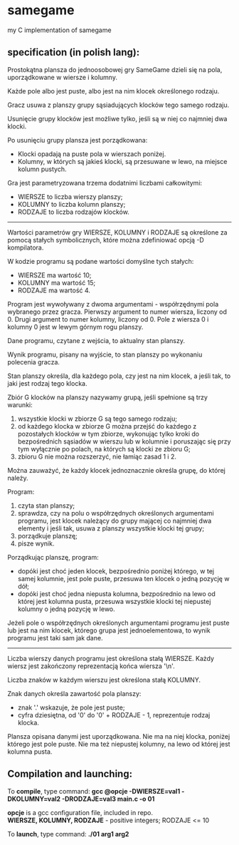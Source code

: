 # samegame
my C implementation of samegame

## specification (in polish lang):
Prostokątna plansza do jednoosobowej gry SameGame dzieli się na pola, uporządkowane w wiersze i kolumny.

Każde pole albo jest puste, albo jest na nim klocek określonego rodzaju.

Gracz usuwa z planszy grupy sąsiadujących klocków tego samego rodzaju.

Usunięcie grupy klocków jest możliwe tylko, jeśli są w niej co najmniej dwa klocki.

Po usunięciu grupy plansza jest porządkowana:
<ul>
<li>Klocki opadają na puste pola w wierszach poniżej.</li>
<li>Kolumny, w których są jakieś klocki, są przesuwane w lewo, na miejsce kolumn pustych.</li>
</ul>

Gra jest parametryzowana trzema dodatnimi liczbami całkowitymi:
<ul>
<li>WIERSZE to liczba wierszy planszy;</li>
<li>KOLUMNY to liczba kolumn planszy;</li>
<li>RODZAJE to liczba rodzajów klocków.</li>
</ul>

-------------------------------------------------------------------

Wartości parametrów gry WIERSZE, KOLUMNY i RODZAJE są określone za pomocą stałych symbolicznych, które można zdefiniować opcją -D kompilatora.

W kodzie programu są podane wartości domyślne tych stałych:
<ul>
<li>WIERSZE ma wartość 10;</li>
<li>KOLUMNY ma wartość 15;</li>
<li>RODZAJE ma wartość 4.</li>
</ul>

Program jest wywoływany z dwoma argumentami - współrzędnymi pola wybranego przez gracza. Pierwszy argument to numer wiersza, liczony od 0. Drugi argument to numer kolumny, liczony od 0. Pole z wiersza 0 i kolumny 0 jest w lewym górnym rogu planszy.

Dane programu, czytane z wejścia, to aktualny stan planszy.

Wynik programu, pisany na wyjście, to stan planszy po wykonaniu polecenia gracza.

Stan planszy określa, dla każdego pola, czy jest na nim klocek, a jeśli tak, to jaki jest rodzaj tego klocka.

Zbiór G klocków na planszy nazywamy grupą, jeśli spełnione są trzy warunki:
<ol>
<li>wszystkie klocki w zbiorze G są tego samego rodzaju;</li>
<li>od każdego klocka w zbiorze G można przejść do każdego z pozostałych klocków w tym zbiorze, wykonując tylko kroki do bezpośrednich sąsiadów w wierszu lub w kolumnie i poruszając się przy tym wyłącznie po polach, na których są klocki ze zbioru G;</li>
<li>zbioru G nie można rozszerzyć, nie łamiąc zasad 1 i 2.</li>
</ol>

Można zauważyć, że każdy klocek jednoznacznie określa grupę, do której należy.

Program:
<ol>
<li>czyta stan planszy;</li>
<li>sprawdza, czy na polu o współrzędnych określonych argumentami programu, jest klocek należący do grupy mającej co najmniej dwa elementy i jeśli tak, usuwa z planszy wszystkie klocki tej grupy;</li>
<li>porządkuje planszę;</li>
<li>pisze wynik.</li>
</ol>

Porządkując planszę, program:
<ul>
<li>dopóki jest choć jeden klocek, bezpośrednio poniżej którego, w tej samej kolumnie, jest pole puste, przesuwa ten klocek o jedną pozycję w dół;</li>
<li>dopóki jest choć jedna niepusta kolumna, bezpośrednio na lewo od której jest kolumna pusta, przesuwa wszystkie klocki tej niepustej kolumny o jedną pozycję w lewo.</li>
</ul>

Jeżeli pole o współrzędnych określonych argumentami programu jest puste lub jest na nim klocek, którego grupa jest jednoelementowa, to wynik programu jest taki sam jak dane.

-------------------------------------------------------------------------------------------

Liczba wierszy danych programu jest określona stałą WIERSZE. Każdy wiersz jest zakończony reprezentacją końca wiersza '\n'.

Liczba znaków w każdym wierszu jest określona stałą KOLUMNY.

Znak danych określa zawartość pola planszy:
<ul>
<li>znak '.' wskazuje, że pole jest puste;</li>
<li>cyfra dziesiętna, od '0' do '0' + RODZAJE - 1, reprezentuje rodzaj klocka.</li>
</ul>

Plansza opisana danymi jest uporządkowana. Nie ma na niej klocka, poniżej którego jest pole puste. Nie ma też niepustej kolumny, na lewo od której jest kolumna pusta.

Compilation and launching:
-------------------------

To **compile**, type command: **gcc @opcje -DWIERSZE=val1 -DKOLUMNY=val2 -DRODZAJE=val3 main.c -o 01**

**opcje** is a gcc configuration file, included in repo.
<br>
**WIERSZE, KOLUMNY, RODZAJE** - positive integers; RODZAJE <= 10

To **launch**, type command: **./01 arg1 arg2**
